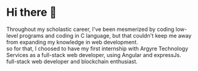 <h1>Hi there 👋</h1>

<p>Throughout my scholastic career, I've been mesmerized by coding low-level programs and coding in C language, but that couldn't keep me away from expanding my knowledge in web development.</br>
so for that, I choosed to have my first internship with Argyre Technology Services as a full-stack web developer, using Angular and expressJs.</br>
full-stack web developer and blockchain enthusiast.</p>
